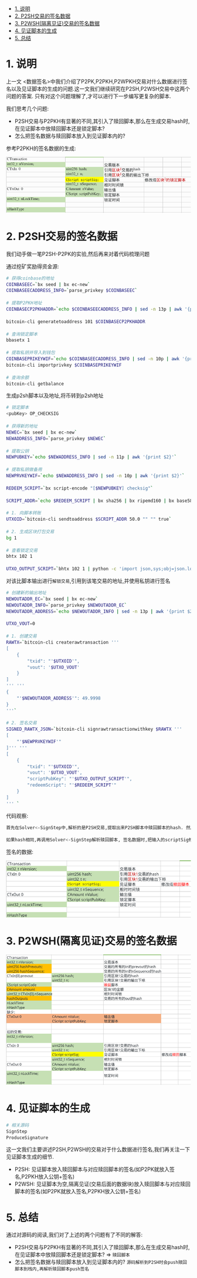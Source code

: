 
<!-- TOC -->

- [1. 说明](#1-说明)
- [2. P2SH交易的签名数据](#2-p2sh交易的签名数据)
- [3. P2WSH(隔离见证)交易的签名数据](#3-p2wsh隔离见证交易的签名数据)
- [4. 见证脚本的生成](#4-见证脚本的生成)
- [5. 总结](#5-总结)

<!-- /TOC -->

# 1. 说明

上一文 <数据签名>中我们介绍了P2PK,P2PKH,P2WPKH交易对什么数据进行签名以及见证脚本的生成的问题.这一文我们继续研究在P2SH,P2WSH交易中这两个问题的答案. 只有对这个问题理解了,才可以进行下一步编写更复杂的脚本.

我们思考几个问题:

* P2SH交易与P2PKH有显著的不同,其引入了赎回脚本,那么在生成交易hash时,在见证脚本中放赎回脚本还是锁定脚本?
* 怎么把签名数据与赎回脚本放入到见证脚本内的?

参考P2PKH的签名数据的生成:

![](./pic/p2pkh_sign.png)


# 2. P2SH交易的签名数据

我们动手做一笔P2SH-P2PK的实验,然后再来对着代码梳理问题

通过挖矿奖励得资金源:

```bash
# 获得coinbase的地址
COINBASEEC=`bx seed | bx ec-new`
COINBASEECADDRESS_INFO=`parse_privkey $COINBASEEC`

# 提取P2PKH地址
COINBASECP2PKHADDR=`echo $COINBASEECADDRESS_INFO | sed -n 13p | awk '{print $2}'`

bitcoin-cli generatetoaddress 101 $COINBASECP2PKHADDR

# 查询锁定脚本
bbasetx 1

# 提取私钥并导入到钱包
COINBASEPRIKEYWIF=`echo $COINBASEECADDRESS_INFO | sed -n 10p | awk '{print $2}'`
bitcoin-cli importprivkey $COINBASEPRIKEYWIF

# 查询余额
bitcoin-cli getbalance
```

生成p2sh脚本以及地址,将币转到p2sh地址
```bash
# 锁定脚本
<pubKey> OP_CHECKSIG

# 获得新的地址
NEWEC=`bx seed | bx ec-new`
NEWADDRESS_INFO=`parse_privkey $NEWEC`

# 提取公钥
NEWPUBKEY=`echo $NEWADDRESS_INFO | sed -n 11p | awk '{print $2}'`

# 提取私钥做备用
NEWPRVKEYWIF=`echo $NEWADDRESS_INFO | sed -n 10p | awk '{print $2}'`

REDEEM_SCRIPT=`bx script-encode "[$NEWPUBKEY] checksig"`

SCRIPT_ADDR=`echo $REDEEM_SCRIPT | bx sha256 | bx ripemd160 | bx base58check-encode --version 5`

# 1. 向脚本转账
UTXOID=`bitcoin-cli sendtoaddress $SCRIPT_ADDR 50.0 "" "" true`

# 2. 生成区块打包交易
bg 1

# 查看锁定交易
bhtx 102 1

UTXO_OUTPUT_SCRIPT=`bhtx 102 1 | python -c 'import json,sys;obj=json.load(sys.stdin);print(obj["vout"][0]["scriptPubKey"]["hex"])'`
```

对该比脚本输出进行`解锁交易`,引用到该笔交易的地址,并使用私钥进行签名
```bash
# 创建新的输出地址
NEWOUTADDR_EC=`bx seed | bx ec-new`
NEWOUTADDR_INFO=`parse_privkey $NEWOUTADDR_EC`
NEWOUTADDR_ADDRESS=`echo $NEWOUTADDR_INFO | sed -n 13p | awk '{print $2}'`

UTXO_VOUT=0

# 1. 创建交易
RAWTX=`bitcoin-cli createrawtransaction '''
[
    {
        "txid": "'$UTXOID'",
        "vout": '$UTXO_VOUT'
    }
]
''' '''
{
    "'$NEWOUTADDR_ADDRESS'": 49.9998
}
'''`

# 2. 签名交易
SIGNED_RAWTX_JSON=`bitcoin-cli signrawtransactionwithkey $RAWTX '''
[
    "'$NEWPRVKEYWIF'"
]''' '''
[
    {
        "txid": "'$UTXOID'",
        "vout": '$UTXO_VOUT',
        "scriptPubKey": "'$UTXO_OUTPUT_SCRIPT'",
        "redeemScript": "'$REDEEM_SCRIPT'"
    }
]
''' `
```

代码观察:

```bash
首先在Solver<-SignStep中,解析的是P2SH交易,提取出来P2SH脚本中赎回脚本的hash. 然后判断输入的赎回脚本hash是否与P2SH脚本中的hash相同.  

如果hash相同,再调用Solver<-SignStep解析赎回脚本, 签名数据时,把输入的scriptSig修改成赎回脚本.
```

签名的数据:  

![](./pic/p2sh_sign.png)


# 3. P2WSH(隔离见证)交易的签名数据

![](./pic/p2wsh_sign.png)

# 4. 见证脚本的生成


```bash
# 相关源码
SignStep
ProduceSignature
```

这一文我们主要讲述P2SH,P2WSH的交易对于什么数据进行签名,我们再关注一下见证脚本生成的细节.

* P2SH: 见证脚本放入赎回脚本与对应赎回脚本的签名(如P2PK就放入签名,P2PKH放入公钥+签名)
* P2WSH: 见证脚本为空,隔离见证(交易后面的数据块)放入赎回脚本与对应赎回脚本的签名(如P2PK就放入签名,P2PKH放入公钥+签名)

# 5. 总结

通过对源码的阅读,我们对了上述的两个问题有了不同的解答:

* P2SH交易与P2PKH有显著的不同,其引入了赎回脚本,那么在生成交易hash时,在见证脚本中放赎回脚本还是锁定脚本?  => `赎回脚本`
* 怎么把签名数据与赎回脚本放入到见证脚本内的? `源码解析到P2SH时会push赎回脚本到栈内,再解析赎回脚本push签名`
